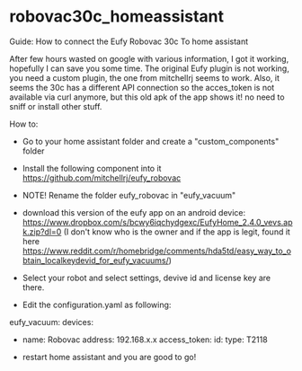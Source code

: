 # robovac30c_homeassistant
Guide: How to connect the Eufy Robovac 30c To home assistant



After few hours wasted on google with various information, I got it working, hopefully I can save you some time.
The original Eufy plugin is not working, you need a custom plugin, the one from mitchellrj seems to work.
Also, it seems the 30c has a different API connection so the acces_token is not available via curl anymore, but this old apk of the app shows it! no need to sniff or install other stuff.

How to:
- Go to your home assistant folder and create a "custom_components" folder
- Install the following component into it https://github.com/mitchellrj/eufy_robovac
- NOTE! Rename the folder eufy_robovac in "eufy_vacuum"
- download this version of the eufy app on an android device: https://www.dropbox.com/s/bcwy6iqchydgexc/EufyHome_2.4.0_vevs.apk.zip?dl=0 (I don't know who is the owner and if the app is legit, found it here https://www.reddit.com/r/homebridge/comments/hda5td/easy_way_to_obtain_localkeydevid_for_eufy_vacuums/)
- Select your robot and select settings, devive id and license key are there.

- Edit the configuration.yaml as following:

eufy_vacuum:
  devices:
  - name: Robovac
    address: 192.168.x.x
    access_token: 
    id: 
    type: T2118

- restart home assistant and you are good to go!
